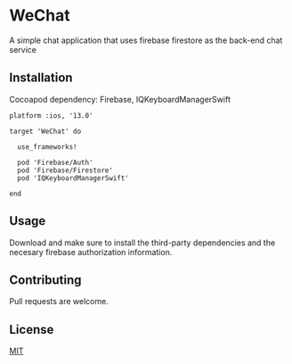 # WeChat

A simple chat application that uses firebase firestore as the back-end chat service

## Installation

Cocoapod dependency: Firebase, IQKeyboardManagerSwift

```Podfile
platform :ios, '13.0'

target 'WeChat' do

  use_frameworks!
  
  pod 'Firebase/Auth'
  pod 'Firebase/Firestore'
  pod 'IQKeyboardManagerSwift'

end
```

## Usage

Download and make sure to install the third-party dependencies and the necesary firebase authorization information.

## Contributing
Pull requests are welcome.

## License
[MIT](https://choosealicense.com/licenses/mit/)
